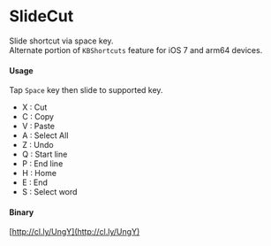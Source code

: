 SlideCut
========

Slide shortcut via space key.    
Alternate portion of `KBShortcuts` feature for iOS 7 and arm64 devices.

#### Usage
Tap `Space` key then slide to supported key.

* X : Cut
* C : Copy
* V : Paste
* A : Select All
* Z : Undo
* Q : Start line
* P : End line
* H : Home
* E : End
* S : Select word

#### Binary
[http://cl.ly/UngY](http://cl.ly/UngY)
